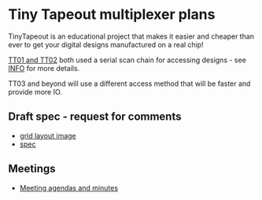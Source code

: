 # Tiny Tapeout multiplexer plans

TinyTapeout is an educational project that makes it easier and cheaper than ever to get 
your digital designs manufactured on a real chip!

[TT01 and TT02](https://tinytapeout.com/runs/) both used a 
serial scan chain for accessing designs - see [INFO](https://github.com/TinyTapeout/tinytapeout-02/blob/tt02/INFO.md)
for more details.

TT03 and beyond will use a different access method that will be faster and provide more IO.


## Draft spec - request for comments

* [grid layout image](tt_ios_grid.pdf)
* [spec](tt_ios_spec.txt)

## Meetings

* [Meeting agendas and minutes](https://docs.google.com/document/d/18BZYNJNd-xPtpMgtHuVNnMeyQSEiRaSDD06B5T8uEP4/edit)
